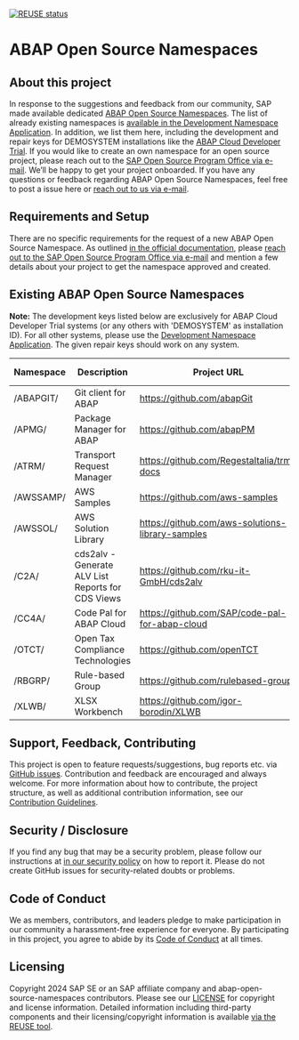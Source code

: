 [![REUSE status](https://api.reuse.software/badge/github.com/SAP/abap-open-source-namespaces)](https://api.reuse.software/info/github.com/SAP/abap-open-source-namespaces)

# ABAP Open Source Namespaces

## About this project

In response to the suggestions and feedback from our community, SAP made available dedicated [ABAP Open Source Namespaces](https://me.sap.com/namespaces/opensource). The list of already existing namespaces is [available in the Development Namespace Application](https://me.sap.com/namespaces/opensource). In addition, we list them here, including the development and repair keys for DEMOSYSTEM installations like the [ABAP Cloud Developer Trial](https://community.sap.com/t5/technology-blogs-by-sap/abap-cloud-developer-trial-2022-available-now/ba-p/13598069). If you would like to create an own namespace for an open source project, please reach out to the [SAP Open Source Program Office via e-mail](mailto:ospo@sap.com). We’ll be happy to get your project onboarded.
If you have any questions or feedback regarding ABAP Open Source Namespaces, feel free to post a issue here or [reach out to us via e-mail](mailto:ospo@sap.com).

## Requirements and Setup

There are no specific requirements for the request of a new ABAP Open Source Namespace. As outlined [in the official documentation](https://support.sap.com/content/dam/support/en_us/library/ssp/my-support/keys/new-request-namespace.pdf), please [reach out to the SAP Open Source Program Office via e-mail](mailto:ospo@sap.com) and mention a few details about your project to get the namespace approved and created.

## Existing ABAP Open Source Namespaces

**Note:** The development keys listed below are exclusively for ABAP Cloud Developer Trial systems (or any others with 'DEMOSYSTEM' as installation ID). For all other systems, please use the [Development Namespace Application](https://me.sap.com/namespaces/opensource). The given repair keys should work on any system.

| Namespace | Description | Project URL | DEMOSYSTEM development key | Repair key |
| --------- | ----------- | ----------- | -------------------------- | --------------------- |
| /ABAPGIT/ | Git client for ABAP | https://github.com/abapGit | 23994246593733623882 | 40091955262536808301 |
| /APMG/ | Package Manager for ABAP | https://github.com/abapPM | 19377473852358672491 | 41813564412598342476 |
| /ATRM/ | Transport Request Manager | https://github.com/RegestaItalia/trm-docs | 18531191373370851361 | 00211665563784583720 |
| /AWSSAMP/ | AWS Samples | https://github.com/aws-samples | 13391533940099332908 | 39944149741907428904 |
| /AWSSOL/ | AWS Solution Library | https://github.com/aws-solutions-library-samples | 08428002090177052957 | 06628540192866312031 |
| /C2A/ | cds2alv - Generate ALV List Reports for CDS Views | https://github.com/rku-it-GmbH/cds2alv | 03688288682419678361 | 37246368571464575750 |
| /CC4A/ | Code Pal for ABAP Cloud | https://github.com/SAP/code-pal-for-abap-cloud | 19443791570447289803 | 22229904900326563203 |
| /OTCT/ | Open Tax Compliance Technologies | https://github.com/openTCT | 06491018313941499730 | 20057332490737420344 |
| /RBGRP/ | Rule-based Group | https://github.com/rulebased-group | 01116174434106589083 | 04764198110284863201 |
| /XLWB/ | XLSX Workbench | https://github.com/igor-borodin/XLWB | 06882850232695308586 | 40644561731137480400 |

## Support, Feedback, Contributing

This project is open to feature requests/suggestions, bug reports etc. via [GitHub issues](https://github.com/SAP/abap-open-source-namespaces/issues). Contribution and feedback are encouraged and always welcome. For more information about how to contribute, the project structure, as well as additional contribution information, see our [Contribution Guidelines](CONTRIBUTING.md).

## Security / Disclosure

If you find any bug that may be a security problem, please follow our instructions at [in our security policy](https://github.com/SAP/abap-open-source-namespaces/security/policy) on how to report it. Please do not create GitHub issues for security-related doubts or problems.

## Code of Conduct

We as members, contributors, and leaders pledge to make participation in our community a harassment-free experience for everyone. By participating in this project, you agree to abide by its [Code of Conduct](https://github.com/SAP/.github/blob/main/CODE_OF_CONDUCT.md) at all times.

## Licensing

Copyright 2024 SAP SE or an SAP affiliate company and abap-open-source-namespaces contributors. Please see our [LICENSE](LICENSE) for copyright and license information. Detailed information including third-party components and their licensing/copyright information is available [via the REUSE tool](https://api.reuse.software/info/github.com/SAP/abap-open-source-namespaces).

